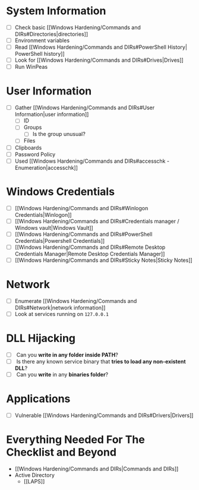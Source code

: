 # System Information
- [ ] Check basic [[Windows Hardening/Commands and DIRs#Directories|directories]]
- [ ] Environment variables
- [ ] Read [[Windows Hardening/Commands and DIRs#PowerShell History| PowerShell history]]
- [ ] Look for [[Windows Hardening/Commands and DIRs#Drives|Drives]]
- [ ] Run WinPeas

# User Information
- [ ] Gather [[Windows Hardening/Commands and DIRs#User Information|user information]]
	- [ ] ID
	- [ ] Groups
		- [ ] Is the group unusual?
	- [ ] Files
- [ ] Clipboards
- [ ] Password Policy
- [ ] Used [[Windows Hardening/Commands and DIRs#accesschk - Enumeration|accesschk]]

# Windows Credentials
- [ ] [[Windows Hardening/Commands and DIRs#Winlogon Credentials|Winlogon]]
- [ ]  [[Windows Hardening/Commands and DIRs#Credentials manager / Windows vault|Windows Vault]]
- [ ] [[Windows Hardening/Commands and DIRs#PowerShell Credentials|Powershell Credentials]]
- [ ] [[Windows Hardening/Commands and DIRs#Remote Desktop Credentials Manager|Remote Desktop Credentials Manager]]
- [ ] [[Windows Hardening/Commands and DIRs#Sticky Notes|Sticky Notes]]

# Network
- [ ] Enumerate [[Windows Hardening/Commands and DIRs#Network|network information]]
- [ ] Look at services running on `127.0.0.1`

# DLL Hijacking
- [ ]  Can you **write in any folder inside PATH**?
- [ ]  Is there any known service binary that **tries to load any non-existent DLL**?
- [ ]  Can you **write** in any **binaries folder**?

# Applications
- [ ] Vulnerable [[Windows Hardening/Commands and DIRs#Drivers|Drivers]]


# Everything Needed For The Checklist and Beyond
- [[Windows Hardening/Commands and DIRs|Commands and DIRs]]
- Active Directory
	- [[LAPS]]